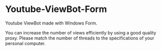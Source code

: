# Youtube-ViewBot-Form
Youtube ViewBot made with Windows Form.

You can increase the number of views efficiently by using a good quality proxy.
Please match the number of threads to the specifications of your personal computer.
